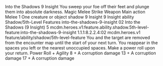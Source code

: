 <ability>
  <name>Into the Shadows</name>
  <cost>9 Insight</cost>
  <flavor>You sweep your foe off their feet and plunge them into absolute darkness.</flavor>
  <keywords>
    <keyword>Magic</keyword>
    <keyword>Melee</keyword>
    <keyword>Strike</keyword>
    <keyword>Weapon</keyword>
  </keywords>
  <type>Main action</type>
  <distance>Melee 1</distance>
  <target>One creature or object</target>
  <metadata>
    <class>shadow</class>
    <cost>9 Insight</cost>
    <cost_amount>9</cost_amount>
    <cost_resource>Insight</cost_resource>
    <feature_type>ability</feature_type>
    <file_dpath>Shadow/5th-Level Features</file_dpath>
    <item_id>into-the-shadows-9-insight</item_id>
    <item_index>02</item_index>
    <item_name>Into the Shadows (9 Insight)</item_name>
    <level>5</level>
    <scc>mcdm.heroes.v1:feature.ability.shadow.5th-level-feature:into-the-shadows-9-insight</scc>
    <scdc>1.1.1:8.2.2.4:02</scdc>
    <source>mcdm.heroes.v1</source>
    <type>feature/ability/shadow/5th-level-feature</type>
  </metadata>
  <effects>
    <effect type="mundane">You and the target are removed from the encounter map until the start of your next turn. You reappear in the spaces you left or the nearest unoccupied spaces. Make a power roll upon your return.</effect>
    <effect type="roll">
      <roll>Power Roll + Agility</roll>
      <t1>8 + A corruption damage</t1>
      <t2>13 + A corruption damage</t2>
      <t3>17 + A corruption damage</t3>
    </effect>
  </effects>
</ability>
